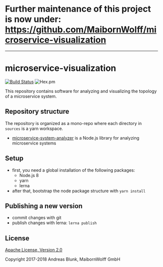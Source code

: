 # Further maintenance of this project is now under: https://github.com/MaibornWolff/microservice-visualization
-----
# microservice-visualization

[![Build Status](https://travis-ci.org/xndlnk/microservice-visualization.svg?branch=master)](https://travis-ci.org/xndlnk/microservice-visualization) 
![Hex.pm](https://img.shields.io/hexpm/l/plug.svg)

This repository contains software for analyzing and visualizing the topology of a microservice system.

## Repository structure

The repository is organized as a mono-repo where each directory in `sources` is a yarn workspace.

- [microservice-system-analyzer](sources/microservice-system-analyzer) is a Node.js library for analyzing microservice systems

## Setup

- first, you need a global installation of the following packages:
  - Node.js 8
  - yarn
  - lerna
- after that, bootstrap the node package structure with `yarn install`

## Publishing a new version

- commit changes with git
- publish changes with lerna: `lerna publish`

## License

[Apache License, Version 2.0](LICENSE)

Copyright 2017-2018 Andreas Blunk, MaibornWolff GmbH